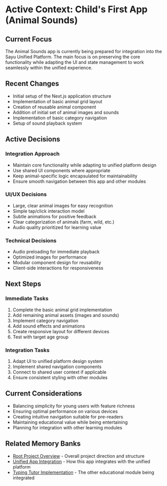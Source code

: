 # Active Context: Child's First App (Animal Sounds)

## Current Focus
The Animal Sounds app is currently being prepared for integration into the Sayu Unified Platform. The main focus is on preserving the core functionality while adapting the UI and state management to work seamlessly within the unified experience.

## Recent Changes
- Initial setup of the Next.js application structure
- Implementation of basic animal grid layout
- Creation of reusable animal component
- Addition of initial set of animal images and sounds
- Implementation of basic category navigation
- Setup of sound playback system

## Active Decisions

### Integration Approach
- Maintain core functionality while adapting to unified platform design
- Use shared UI components where appropriate
- Keep animal-specific logic encapsulated for maintainability
- Ensure smooth navigation between this app and other modules

### UI/UX Decisions
- Large, clear animal images for easy recognition
- Simple tap/click interaction model
- Subtle animations for positive feedback
- Clear categorization of animals (farm, wild, etc.)
- Audio quality prioritized for learning value

### Technical Decisions
- Audio preloading for immediate playback
- Optimized images for performance
- Modular component design for reusability
- Client-side interactions for responsiveness

## Next Steps

### Immediate Tasks
1. Complete the basic animal grid implementation
2. Add remaining animal assets (images and sounds)
3. Implement category navigation
4. Add sound effects and animations
5. Create responsive layout for different devices
6. Test with target age group

### Integration Tasks
1. Adapt UI to unified platform design system
2. Implement shared navigation components
3. Connect to shared user context if applicable
4. Ensure consistent styling with other modules

## Current Considerations
- Balancing simplicity for young users with feature richness
- Ensuring optimal performance on various devices
- Creating intuitive navigation suitable for pre-readers
- Maintaining educational value while being entertaining
- Planning for integration with other learning modules

## Related Memory Banks
- [Root Project Overview](../../../memory-bank/activeContext.md) - Overall project direction and structure
- [Unified App Integration](../../../unified-app/memory-bank/activeContext.md) - How this app integrates with the unified platform
- [Typing Tutor Implementation](../../../typing-tutor-mwe/memory-bank/activeContext.md) - The other educational module being integrated
